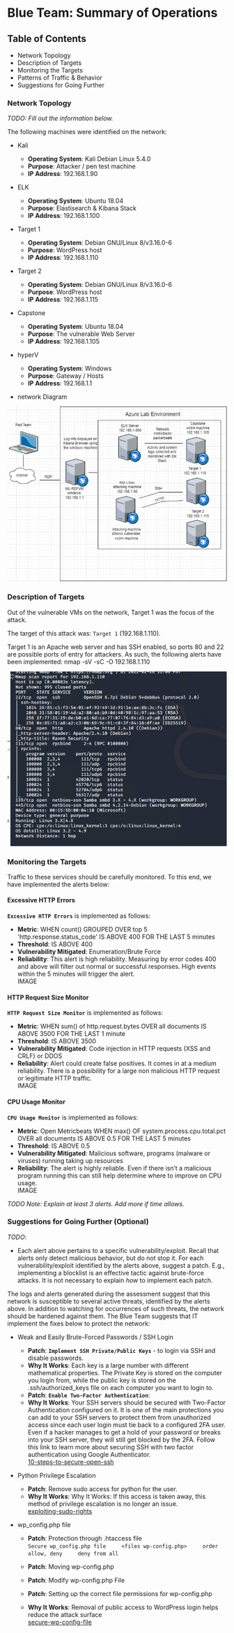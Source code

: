 # Blue Team: Summary of Operations

## Table of Contents
- Network Topology
- Description of Targets
- Monitoring the Targets
- Patterns of Traffic & Behavior
- Suggestions for Going Further

### Network Topology
_TODO: Fill out the information below._

The following machines were identified on the network:
- Kali
  - **Operating System**: Kali Debian Linux 5.4.0
  - **Purpose**: Attacker / pen test machine
  - **IP Address**: 192.168.1.90
- ELK
  - **Operating System**: Ubuntu 18.04
  - **Purpose**: Elastisearch & Kibana Stack
  - **IP Address**: 192.168.1.100
- Target 1
  - **Operating System**: Debian GNU/Linux 8/v3.16.0-6
  - **Purpose**: WordPress host
  - **IP Address**: 192.168.1.110
- Target 2
  - **Operating System**: Debian GNU/Linux 8/v3.16.0-6
  - **Purpose**: WordPress host
  - **IP Address**: 192.168.1.115
- Capstone
  - **Operating System**: Ubuntu 18.04
  - **Purpose**: The vulnerable Web Server
  - **IP Address**: 192.168.1.105
- hyperV
  - **Operating System**: Windows
  - **Purpose**: Gateway / Hosts
  - **IP Address**: 192.168.1.1

- network Diagram
<img src="https://github.com/mhighbe-20/Cybersecurity_Final_Project/blob/main/Images/Final%20RedvsBlue.drawio.png?raw=true" style="height: 400px; width:600px;"/>

### Description of Targets
Out of the vulnerable VMs on the network, Target 1 was the focus of the attack.

The target of this attack was: `Target 1` (192.168.1.110).

Target 1 is an Apache web server and has SSH enabled, so ports 80 and 22 are possible ports of entry for attackers. As such, the following alerts have been implemented:
nmap -sV -sC -O 192.168.1.110

<img src="https://github.com/mhighbe-20/Cybersecurity_Final_Project/blob/main/Images/RedTeam/Target-1_nmap.png?raw=true" style="height: 400px; width:600px;"/>

### Monitoring the Targets

Traffic to these services should be carefully monitored. To this end, we have implemented the alerts below:

#### Excessive HTTP Errors

**`Excessive HTTP Errors`**  is implemented as follows:
  - **Metric**: WHEN count() GROUPED OVER top 5 'http.response.status_code' IS ABOVE 400 FOR THE LAST 5 minutes
  - **Threshold**: IS ABOVE 400
  - **Vulnerability Mitigated**: Enumeration/Brute Force
  - **Reliability**: This alert is high reliability. Measuring by error codes 400 and above will filter out normal or successful responses. High events within the 5 minutes will trigger the alert.   
  IMAGE

#### HTTP Request Size Monitor
**`HTTP Request Size Monitor`** is implemented as follows:
  - **Metric**: WHEN sum() of http.request.bytes OVER all documents IS ABOVE 3500 FOR THE LAST 1 minute
  - **Threshold**: IS ABOVE 3500
  - **Vulnerability Mitigated**: Code injection in HTTP requests (XSS and CRLF) or DDOS
  - **Reliability**: Alert could create false positives. It comes in at a medium reliability. There is a possibility for a large non malicious HTTP request or legitimate HTTP traffic.   
IMAGE

#### CPU Usage Monitor
**`CPU Usage Monitor`** is implemented as follows:
  - **Metric**: Open Metricbeats WHEN max() OF system.process.cpu.total.pct OVER all documents IS ABOVE 0.5 FOR THE LAST 5 minutes
  - **Threshold**: IS ABOVE 0.5
  - **Vulnerability Mitigated**: Malicious software, programs (malware or viruses) running taking up resources
  - **Reliability**: The alert is highly reliable. Even if there isn’t a malicious program running this can still help determine where to improve on CPU usage.   
  IMAGE

_TODO Note: Explain at least 3 alerts. Add more if time allows._

### Suggestions for Going Further (Optional)
_TODO_:
- Each alert above pertains to a specific vulnerability/exploit. Recall that alerts only detect malicious behavior, but do not stop it. For each vulnerability/exploit identified by the alerts above, suggest a patch. E.g., implementing a blocklist is an effective tactic against brute-force attacks. It is not necessary to explain _how_ to implement each patch.

The logs and alerts generated during the assessment suggest that this network is susceptible to several active threats, identified by the alerts above. In addition to watching for occurrences of such threats, the network should be hardened against them. The Blue Team suggests that IT implement the fixes below to protect the network:

- Weak and Easily Brute-Forced Passwords / SSH Login
  - **Patch**: **`Implement SSH Private/Public Keys`** - to login via SSH and disable passwords.
  - **Why It Works**: Each key is a large number with different mathematical properties. The Private Key is stored on the computer you login from, while the public key is stored on the .ssh/authorized_keys file on each computer you want to login to.
  - **Patch**:  **`Enable Two-Factor Authentication`**:
  - **Why It Works**: Your SSH servers should be secured with Two-Factor Authentication configured on it. It is one of the main protections you can add to your SSH servers to protect them from unauthorized access since each user login must tie back to a configured 2FA user. Even if a hacker manages to get a hold of your password or breaks into your SSH server, they will still get blocked by the 2FA. Follow this link to learn more about securing SSH with two factor authentication using Google Authenticator.   
  [10-steps-to-secure-open-ssh](https://blog.devolutions.net/2017/04/10-steps-to-secure-open-ssh/)


- Python Privilege Escalation
  - **Patch**: Remove sudo access for python for the user.
  - **Why It Works**: Why It Works: If this access is taken away, this method of privilege escalation is no longer an issue.   
 [exploiting-sudo-rights](https://www.hackingarticles.in/linux-privilege-escalation-using-exploiting-sudo-rights/)

- wp_config.php file
  - **Patch**: Protection through .htaccess file    
    `Secure wp_config.php file    
    <files wp-config.php>    
    order allow, deny    
    deny from all`    

  - **Patch**: Moving wp-config.php
  - **Patch**: Modify wp-config.php File
  - **Patch**: Setting up the correct file permissions for wp-config.php
  - **Why It Works**: Removal of public access to WordPress login helps reduce the attack surface  
  [secure-wp-config-file](https://www.getastra.com/blog/911/secure-wp-config-file/)
